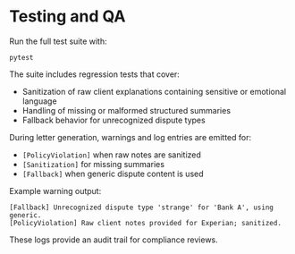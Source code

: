 # Testing and QA

Run the full test suite with:

```
pytest
```

The suite includes regression tests that cover:

- Sanitization of raw client explanations containing sensitive or emotional language
- Handling of missing or malformed structured summaries
- Fallback behavior for unrecognized dispute types

During letter generation, warnings and log entries are emitted for:

- `[PolicyViolation]` when raw notes are sanitized
- `[Sanitization]` for missing summaries
- `[Fallback]` when generic dispute content is used

Example warning output:

```
[Fallback] Unrecognized dispute type 'strange' for 'Bank A', using generic.
[PolicyViolation] Raw client notes provided for Experian; sanitized.
```

These logs provide an audit trail for compliance reviews.
